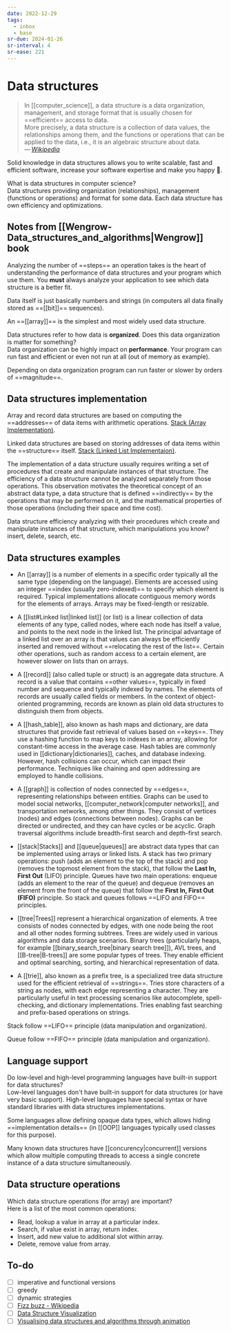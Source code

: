 ```yaml
---
date: 2022-12-29
tags:
  - inbox
  - base
sr-due: 2024-01-26
sr-interval: 4
sr-ease: 221
---
```

# Data structures

> In [[computer_science]], a data structure is a data organization, management,
> and storage format that is usually chosen for ==efficient== access to data.\
> More precisely, a data structure is a collection of data values, the
> relationships among them, and the functions or operations that can be applied
> to the data, i.e., it is an algebraic structure about data.\
> — <cite>[Wikipedia](https://en.wikipedia.org/wiki/Data_structure)</cite>
> <!--SR:!2024-09-29,2,221-->

Solid knowledge in data structures allows you to write scalable, fast and
efficient software, increase your software expertise and make you happy 🙂.

What is data structures in computer science?
&#10;<br>
Data structures providing organization (relationships), management (functions or
operations) and format for some data. Each data structure has own efficiency and
optimizations. <!--SR:!2024-10-09,1,201-->

## Notes from [[Wengrow-Data_structures_and_algorithms|Wengrow]] book

Analyzing the number of ==steps== an operation takes is the heart of
understanding the performance of data structures and your program which use
them. You **must** always analyze your application to see which data structure
is a better fit. <!--SR:!2024-09-29,2,221-->

Data itself is just basically numbers and strings (in computers all data finally
stored as ==[[bit]]== sequences). <!--SR:!2024-09-29,2,221-->

An ==[[array]]== is the simplest and most widely used data structure. <!--SR:!2024-09-29,2,221-->

Data structures refer to how data is **organized**. Does this data organization
is matter for something?
&#10;<br>
Data organization can be highly impact on **performance**. Your program can run
fast and efficient or even not run at all (out of memory as example). <!--SR:!2024-09-29,2,221-->

Depending on data organization program can run faster or slower by orders of
==magnitude==. <!--SR:!2024-09-29,2,221-->

## Data structures implementation

Array and record data structures are based on computing the ==addresses== of
data items with arithmetic operations.
[Stack \(Array Implementation\)](https://www.cs.usfca.edu/~galles/visualization/StackArray.html). <!--SR:!2024-09-29,2,221-->

Linked data structures are based on storing addresses of data items within the
==structure== itself.
[Stack \(Linked List Implementaion\)](https://www.cs.usfca.edu/~galles/visualization/StackLL.html). <!--SR:!2024-09-29,2,221-->

The implementation of a data structure usually requires writing a set of
procedures that create and manipulate instances of that structure. The
efficiency of a data structure cannot be analyzed separately from those
operations. This observation motivates the theoretical concept of an abstract
data type, a data structure that is defined ==indirectly== by the operations
that may be performed on it, and the mathematical properties of those operations
(including their space and time cost). <!--SR:!2024-09-29,2,221-->

Data structure efficiency analyzing with their procedures which create and
manipulate instances of that structure, which manipulations you know?
&#10;<br>
insert, delete, search, etc. <!--SR:!2024-09-29,2,221-->

## Data structures examples

- An [[array]] is a number of elements in a specific order typically
all the same type (depending on the language). Elements are accessed using an
integer ==index (usually zero-indexed)== to specify which element is required.
Typical implementations allocate contiguous memory words for the elements of
arrays. Arrays may be fixed-length or resizable. <!--SR:!2024-09-28,1,201-->

- A [[list#Linked list|linked list]] (or list) is a linear collection of data
elements of any type, called nodes, where each node has itself a value, and
points to the next node in the linked list. The principal advantage of a linked
list over an array is that values can always be efficiently inserted and removed
without ==relocating the rest of the list==. Certain other operations, such as
random access to a certain element, are however slower on lists than on arrays. <!--SR:!2024-09-28,1,201-->

- A [[record]] (also called tuple or struct) is an aggregate data structure. A
record is a value that contains ==other values==, typically in fixed number and
sequence and typically indexed by names. The elements of records are usually
called fields or members. In the context of object-oriented programming, records
are known as plain old data structures to distinguish them from objects. <!--SR:!2024-09-29,2,221-->

- A [[hash_table]], also known as hash maps and dictionary, are data structures
that provide fast retrieval of values based on ==keys==. They use a hashing
function to map keys to indexes in an array, allowing for constant-time access
in the average case. Hash tables are commonly used in
[[dictionary|dictionaries]], caches, and database indexing. However, hash
collisions can occur, which can impact their performance. Techniques like
chaining and open addressing are employed to handle collisions. <!--SR:!2024-09-29,2,221-->

- A [[graph]] is collection of nodes connected by ==edges==, representing
relationships between entities. Graphs can be used to model social networks,
[[computer_network|computer networks]], and transportation networks, among other
things. They consist of vertices (nodes) and edges (connections between nodes).
Graphs can be directed or undirected, and they can have cycles or be acyclic.
Graph traversal algorithms include breadth-first search and depth-first search. <!--SR:!2024-09-29,2,221-->

- [[stack|Stacks]] and [[queue|queues]] are abstract data types that can be
implemented using arrays or linked lists. A stack has two primary operations:
push (adds an element to the top of the stack) and pop (removes the topmost
element from the stack), that follow the **Last In, First Out** (LIFO)
principle. Queues have two main operations: enqueue (adds an element to the rear
of the queue) and dequeue (removes an element from the front of the queue) that
follow the **First In, First Out (FIFO)** principle. So stack and queues follows
==LIFO and FIFO== principles. <!--SR:!2024-09-29,2,221-->

- [[tree|Trees]] represent a hierarchical organization of elements. A tree
consists of nodes connected by edges, with one node being the root and all other
nodes forming subtrees. Trees are widely used in various algorithms and data
storage scenarios. Binary trees (particularly heaps, for example
[[binary_search_tree|binary search tree]]), AVL trees, and [[B-tree|B-trees]]
are some popular types of trees. They enable efficient and optimal searching,
sorting, and hierarchical representation of data.

- A [[trie]], also known as a prefix tree, is a specialized tree data structure
used for the efficient retrieval of ==strings==. Tries store characters of a
string as nodes, with each edge representing a character. They are particularly
useful in text processing scenarios like autocomplete, spell-checking, and
dictionary implementations. Tries enabling fast searching and prefix-based
operations on strings. <!--SR:!2024-09-29,2,221-->

Stack follow ==LIFO== principle (data manipulation and organization). <!--SR:!2024-09-29,2,221-->

Queue follow ==FIFO== principle (data manipulation and organization). <!--SR:!2024-09-29,2,221-->

## Language support

Do low-level and high-level programming languages have built-in support for data
structures?
&#10;<br>
Low-level languages don't have built-in support for data structures (or have
very basic support). High-level languages have special syntax or have standard
libraries with data structures implementations. <!--SR:!2024-09-29,2,221-->

Some languages allow defining opaque data types, which allows hiding
==implementation details== (in [[OOP]] languages typically used classes for this
purpose). <!--SR:!2024-09-28,1,201-->

Many known data structures have [[concurency|concurrent]] versions which allow
multiple computing threads to access a single concrete instance of a data
structure simultaneously.

## Data structure operations

Which data structure operations (for array) are important?
&#10;<br>
Here is a list of the most common operations:
- Read, lookup a value in array at a particular index.
- Search, if value exist in array, return index.
- Insert, add new value to additional slot within array.
- Delete, remove value from array. <!--SR:!2024-09-29,2,221-->

## To-do

- [ ] imperative and functional versions
- [ ] greedy
- [ ] dynamic strategies
- [ ] [Fizz buzz - Wikipedia](https://en.wikipedia.org/wiki/Fizz_buzz)
- [ ] [Data Structure Visualization](https://www.cs.usfca.edu/~galles/visualization/Algorithms.html)
- [ ] [Visualising data structures and algorithms through animation](https://visualgo.net/en/sorting)
